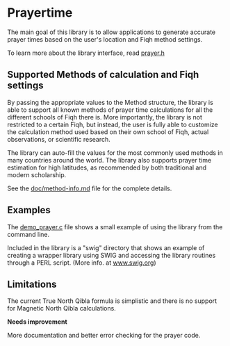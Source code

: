 # Prayertime

The main goal of this library is to allow applications to generate
accurate prayer times based on the user's location and Fiqh
method settings.

To learn more about the library interface, read [prayer.h](prayer.h)

##  Supported Methods of calculation and Fiqh settings

By passing the appropriate values to the Method structure, the library
is able to support all known methods of prayer time calculations for
all the different schools of Fiqh there is. More importantly, the
library is not restricted to a certain Fiqh, but instead, the user is
fully able to customize the calculation method used based on their
own school of Fiqh, actual observations, or scientific research.

The library can auto-fill the values for the most commonly used 
methods in many countries around the world. The library also 
supports prayer time estimation for high latitudes, as
recommended by both traditional and modern scholarship.

See the [doc/method-info.md](doc/method-info.md) file for the complete details.

## Examples

The [demo_prayer.c](demo_prayer.c) file shows a small example of using the library
from the command line.

Included in the library is a "swig" directory that
shows an example of creating a wrapper library using SWIG and
accessing the library routines through a PERL script. (More info. at
www.swig.org)

## Limitations

The current True North Qibla formula is simplistic and there
is no support for Magnetic North Qibla calculations. 

**Needs improvement**

More documentation and better error checking for the prayer code.
